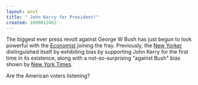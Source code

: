 ```yaml
--- 
layout: post
title: " John Kerry for President!"
created: 1099012462
---
```

The biggest ever press revolt against George W Bush has just begun to look powerful with the <a href="http://economist.com/printedition/displaystory.cfm?Story_ID=3329802">Economist</a> joining the fray. Previously, the <a href="http://www.truthout.org/docs_04/102604F.shtml#1">New Yorker</a> distinguished itself by exhibiting bias by supporting John Kerry for the first time in its existence, along with a not-so-surprising "against Bush" bias shown by <a href="http://query.nytimes.com/gst/abstract.html?res=F50D16F93F5E0C748DDDA90994DC404482">New York Times</a>. 

Are the American voters listening?
